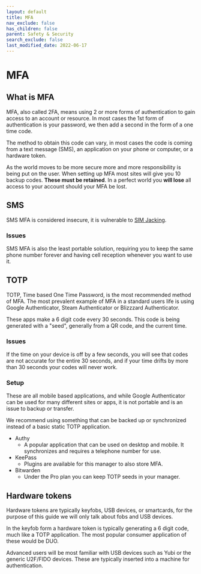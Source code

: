 ```yaml
---
layout: default
title: MFA
nav_exclude: false
has_children: false
parent: Safety & Security
search_exclude: false
last_modified_date: 2022-06-17
---
```

# MFA
## What is MFA
MFA, also called 2FA, means using 2 or more forms of authentication to gain access to an account or resource. In most cases the 1st form of authentication is your password, we then add a second in the form of a one time code.

The method to obtain this code can vary, in most cases the code is coming from a text message (SMS), an application on your phone or computer, or a hardware token.

As the world moves to be more secure more and more responsibility is being put on the user. When setting up MFA most sites will give you 10 backup codes. **These must be retained**. In a perfect world you **will lose** all access to your account should your MFA be lost.

## SMS
SMS MFA is considered insecure, it is vulnerable to [SIM Jacking](https://nakedsecurity.sophos.com/2020/03/17/europol-busts-up-two-sim-swapping-hacking-rings/).

### Issues
SMS MFA is also the least portable solution, requiring you to keep the same phone number forever and having cell reception whenever you want to use it.

## TOTP
TOTP, Time based One Time Password, is the most recommended method of MFA. The most prevalent example of MFA in a standard users life is using Google Authenticator, Steam Authenticator or Blizzzard Authenticator.

These apps make a 6 digit code every 30 seconds. This code is being generated with a "seed", generally from a QR code, and the current time. 

### Issues
If the time on your device is off by a few seconds, you will see that codes are not accurate for the entire 30 seconds, and if your time drifts by more than 30 seconds your codes will never work.

### Setup
These are all mobile based applications, and while Google Authenticator can be used for many different sites or apps, it is not portable and is an issue to backup or transfer.

We recommend using something that can be backed up or synchronized instead of a basic static TOTP application.

* Authy 
    * A popular application that can be used on desktop and mobile. It synchronizes and requires a telephone number for use.
* KeePass
    * Plugins are available for this manager to also store MFA.
* Bitwarden
    * Under the Pro plan you can keep TOTP seeds in your manager.

## Hardware tokens
Hardware tokens are typically keyfobs, USB devices, or  smartcards, for the purpose of this guide we will only talk about fobs and USB devices. 

In the keyfob form a hardware token is typically generating a 6 digit code, much like a TOTP application. The most popular consumer application of these would be DUO.

Advanced users will be most familiar with USB devices such as Yubi or the generic U2F/FIDO devices. These are typically inserted into a machine for authentication.
